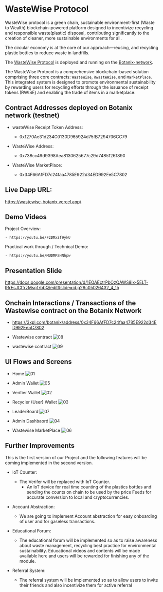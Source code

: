 # WasteWise Protocol 

WasteWise protocol is a green chain, sustainable environment-first (Waste to Wealth) blockchain-powered platform designed to incentivize recycling and responsible waste(plastic) disposal, contributing significantly to the creation of cleaner, more sustainable environments for all.

The circular economy is at the core of our approach—reusing, and recycling plastic bottles to reduce waste in landfills.

The [WasteWise Protocol](https://wastewise-botanix.vercel.app/) is deployed and running on the [Botanix-network](https://docs.botanixlabs.xyz/botanix-labs).

The WasteWise Protocol is a comprehensive blockchain-based solution comprising three core contracts: `WasteWise`, `RwasteWise`, and `MarketPlace`. This integrated system is designed to promote environmental sustainability by rewarding users for recycling efforts through the issuance of receipt tokens (RWISE) and enabling the trade of items in a marketplace.


## Contract Addresses deployed on Botanix network (testnet)

- wasteWise Receipt Token Address:
  - 0x1270Ae31d234C0130D965924d75fB7294706CC79

- WasteWise Address:
  - 0x738cc49d9398Aea8130625677c29d74851261890

- WasteWise MarketPlace:
  - 0x34F66AfFD7c24faa4785E922d34ED992Ee5C7802

## Live Dapp URL:
https://wastewise-botanix.vercel.app/


## Demo Videos

Project Overview:

    - https://youtu.be/FzDMxzf9ykU


Practical work through / Technical Demo:

    - https://youtu.be/MUDMPaHNhpw

## Presentation Slide

https://docs.google.com/presentation/d/1EOAEctrPbOzQAWS8ix-5ELT-IRrEsJCffrzMsqf7obQ/edit#slide=id.g29c05026432_4_15



## Onchain Interactions / Transactions of the Wastewise contract on the Botanix Network

- https://3xpl.com/botanix/address/0x34F66AfFD7c24faa4785E922d34ED992Ee5C7802 

- Wastewise contract
  ![08](./images/08.png)

- wastewise contract
  ![09](./images/09.png)



## UI Flows and Screens

- Home
  ![01](./images/01.png)

- Admin Wallet
  ![05](./images/05.png)

- Verifier Wallet
  ![02](./images/02.png)

- Recycler (User) Wallet
  ![03](./images/03.png)

- LeaderBoard
  ![07](./images/07.png)

- Admin Dashbaord
  ![04](./images/04.png)

- Wastewise MarketPlace
  ![06](./images/06.png)



## Further Improvements

This is the first version of our Project and the following features will be coming implemented in the second version.

- IoT Counter:

  - The Verifer will be replaced with IoT Counter.
    - An IoT device for real time counting of the plastics bottles and sending the counts on chain to be used by the price Feeds for accurate conversion to local and cryptocurrencies.

- Account Abstraction:

  - We are going to implement Account abstraction for easy onboarding of user and for gaseless transactions.

- Educational Forum:

  - The educational forum will be implemented so as to raise awareness about waste management, recycling best practice for environmental sustainability. Educational videos and contents will be made available here and users will be rewarded for finishing any of the module.

- Referral System:
  - The referral system will be implemented so as to allow users to invite their friends and also incentivize them for active referral
